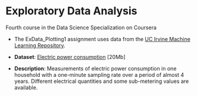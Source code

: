 # Exploratory Data Analysis
Fourth course in the Data Science Specialization on Coursera

* The ExData_Plotting1 assignment uses data from
the <a href="http://archive.ics.uci.edu/ml/">UC Irvine Machine Learning Repository</a>. 

* <b>Dataset</b>: <a href="https://d396qusza40orc.cloudfront.net/exdata%2Fdata%2Fhousehold_power_consumption.zip">Electric power consumption</a> [20Mb]

* <b>Description</b>: Measurements of electric power consumption in
one household with a one-minute sampling rate over a period of almost
4 years. Different electrical quantities and some sub-metering values
are available.
